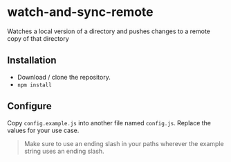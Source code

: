 # watch-and-sync-remote
Watches a local version of a directory and pushes changes to a remote copy of that directory

## Installation
- Download / clone the repository.
- `npm install`

## Configure
Copy `config.example.js` into another file named `config.js`. Replace the values for your use case.

> Make sure to use an ending slash in your paths wherever the example string uses an ending slash.